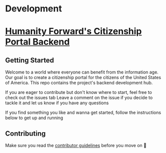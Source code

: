 # Development

# [Humanity Forward's Citizenship Portal Backend](https://www.beautiful.ai/player/-M7TXW9Wpl9Jqh3Azfwc/citizenship)

## Getting Started

Welcome to a world where everyone can benefit from the information age. Our goal is to create a citizenship portal for the citizens of the United States of America. This repo contains the project's backend development hub.

If you are eager to contribute but don't know where to start, feel free to check out the issues tab
Leave a comment on the issue if you decide to tackle it and let us know if you have any questions

If you find something you like and wanna get started, follow the instructions below to get up and running

## Contributing

Make sure you read the [contributor guidelines](https://github.com/Citizenship-Portal/Citizen-Center/blob/master/Contributing.md) before you move on :slightly_smiling_face:
